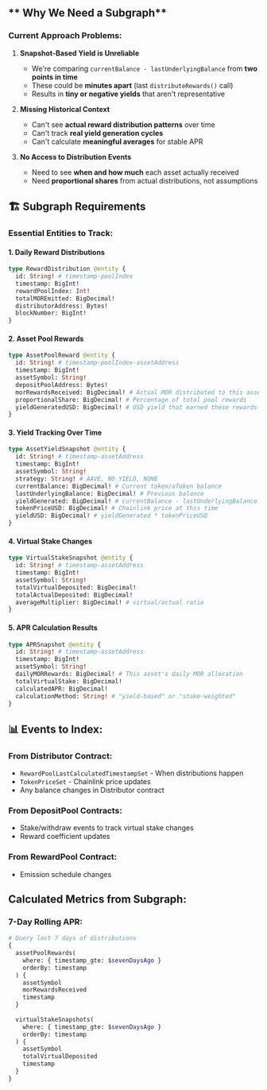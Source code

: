 
## ** Why We Need a Subgraph**


### **Current Approach Problems:**

1. **Snapshot-Based Yield is Unreliable**
   - We're comparing `currentBalance - lastUnderlyingBalance` from **two points in time**
   - These could be **minutes apart** (last `distributeRewards()` call)
   - Results in **tiny or negative yields** that aren't representative

2. **Missing Historical Context**
   - Can't see **actual reward distribution patterns** over time
   - Can't track **real yield generation cycles**
   - Can't calculate **meaningful averages** for stable APR

3. **No Access to Distribution Events**
   - Need to see **when and how much** each asset actually received
   - Need **proportional shares** from actual distributions, not assumptions

## **🏗️ Subgraph Requirements**

### **Essential Entities to Track:**

#### **1. Daily Reward Distributions**
```graphql
type RewardDistribution @entity {
  id: String! # timestamp-poolIndex
  timestamp: BigInt!
  rewardPoolIndex: Int!
  totalMOREmitted: BigDecimal!
  distributorAddress: Bytes!
  blockNumber: BigInt!
}
```

#### **2. Asset Pool Rewards**  
```graphql
type AssetPoolReward @entity {
  id: String! # timestamp-poolIndex-assetAddress
  timestamp: BigInt!
  assetSymbol: String!
  depositPoolAddress: Bytes!
  morRewardsReceived: BigDecimal! # Actual MOR distributed to this asset
  proportionalShare: BigDecimal! # Percentage of total pool rewards
  yieldGeneratedUSD: BigDecimal! # USD yield that earned these rewards
}
```

#### **3. Yield Tracking Over Time**
```graphql
type AssetYieldSnapshot @entity {
  id: String! # timestamp-assetAddress
  timestamp: BigInt!
  assetSymbol: String!
  strategy: String! # AAVE, NO_YIELD, NONE
  currentBalance: BigDecimal! # Current token/aToken balance
  lastUnderlyingBalance: BigDecimal! # Previous balance
  yieldGenerated: BigDecimal! # currentBalance - lastUnderlyingBalance
  tokenPriceUSD: BigDecimal! # Chainlink price at this time
  yieldUSD: BigDecimal! # yieldGenerated * tokenPriceUSD
}
```

#### **4. Virtual Stake Changes**
```graphql
type VirtualStakeSnapshot @entity {
  id: String! # timestamp-assetAddress
  timestamp: BigInt!
  assetSymbol: String!
  totalVirtualDeposited: BigDecimal!
  totalActualDeposited: BigDecimal!
  averageMultiplier: BigDecimal! # virtual/actual ratio
}
```

#### **5. APR Calculation Results**
```graphql
type APRSnapshot @entity {
  id: String! # timestamp-assetAddress
  timestamp: BigInt!
  assetSymbol: String!
  dailyMORRewards: BigDecimal! # This asset's daily MOR allocation
  totalVirtualStake: BigDecimal!
  calculatedAPR: BigDecimal!
  calculationMethod: String! # "yield-based" or "stake-weighted"
}
```

## **📊 Events to Index:**

### **From Distributor Contract:**
- `RewardPoolLastCalculatedTimestampSet` - When distributions happen
- `TokenPriceSet` - Chainlink price updates
- Any balance changes in Distributor contract

### **From DepositPool Contracts:**
- Stake/withdraw events to track virtual stake changes
- Reward coefficient updates

### **From RewardPool Contract:**  
- Emission schedule changes

## **Calculated Metrics from Subgraph:**

### **7-Day Rolling APR:**
```graphql
# Query last 7 days of distributions
{
  assetPoolRewards(
    where: { timestamp_gte: $sevenDaysAgo }
    orderBy: timestamp
  ) {
    assetSymbol
    morRewardsReceived
    timestamp
  }
  
  virtualStakeSnapshots(
    where: { timestamp_gte: $sevenDaysAgo }
    orderBy: timestamp  
  ) {
    assetSymbol
    totalVirtualDeposited
    timestamp
  }
}
```
